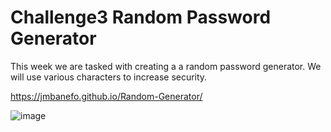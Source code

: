 # Challenge3 Random Password Generator

This week we are tasked with creating a a random password generator. 
We will use various characters to increase security. 

https://jmbanefo.github.io/Random-Generator/

![image](https://user-images.githubusercontent.com/118244487/209577483-5986346e-5e88-4a2f-830f-e2b41d823036.png)
